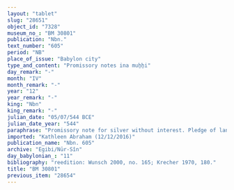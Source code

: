 ```yaml
---
layout: "tablet"
slug: "28651"
object_id: "7328"
museum_no_: "BM 30801"
publication: "Nbn."
text_number: "605"
period: "NB"
place_of_issue: "Babylon city"
type_and_content: "Promissory notes ina muẖẖi"
day_remark: "-"
month: "IV"
month_remark: "-"
year: "12"
year_remark: "-"
king: "Nbn"
king_remark: "-"
julian_date: "05/07/544 BCE"
julian_date_year: "544"
paraphrase: "Promissory note for silver without interest. Pledge of land.<br /> <strong>B</strong> owes 1 mina and 15 shekels of silver to <strong>A</strong>, slave of <strong>C</strong>, to be delivered without interest in D&ucirc;zu (IV) &ndash; which happens to be the month in which the present document is written. The debtor secured the payment a month earlier by pledging his arable land located in front of the Gi&scaron;&scaron;u-gate next to&nbsp; to <strong>D</strong>&rsquo;s (property). This plot of land remains pledged to <strong>A</strong> till he has been repaid the full amount of his silver. A previous promissory note for 1 mina of silver is to be considered invalid (lit. &ldquo;broken&ldquo;). Names of 2 witnesses and the scribe.<br /> &nbsp;<br /> <strong>A</strong> = Nab&ucirc;-uterri, slave of <strong>C</strong>; <strong>B</strong> = Nab&ucirc;-ēre&scaron;/Tabnēa//Ahu-bāni; <strong>C</strong> = Itti-Marduk-balāṭu/Nab&ucirc;-ahhē-iddin//Egibi; <strong>D</strong> = &Scaron;umāya/S&icirc;n-nāṣir&nbsp;"
imported: "Kathleen Abraham (12/12/2016)"
publication_name: "Nbn. 605"
archive: "Egibi/Nūr-Sîn"
day_babylonian_: "11"
bibliography: "reedition: Wunsch 2000, no. 165; Krecher 1970, 180."
title: "BM 30801"
previous_item: "28654"
---
```

